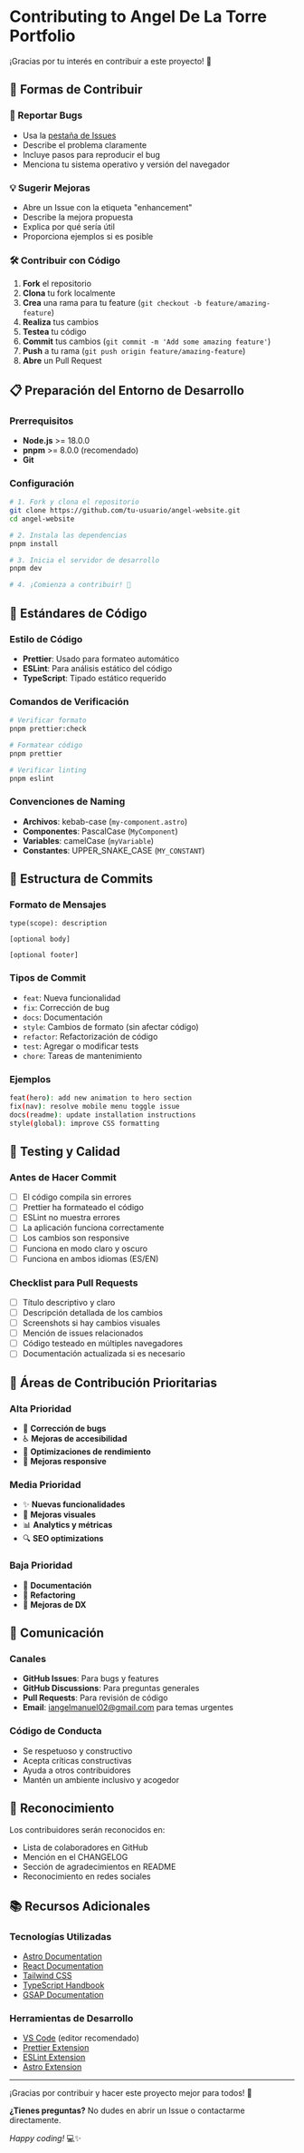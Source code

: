 # Contributing to Angel De La Torre Portfolio

¡Gracias por tu interés en contribuir a este proyecto! 🎉

## 🚀 Formas de Contribuir

### 🐛 Reportar Bugs

- Usa la [pestaña de Issues](https://github.com/iAngelManuel/angel-website/issues)
- Describe el problema claramente
- Incluye pasos para reproducir el bug
- Menciona tu sistema operativo y versión del navegador

### 💡 Sugerir Mejoras

- Abre un Issue con la etiqueta "enhancement"
- Describe la mejora propuesta
- Explica por qué sería útil
- Proporciona ejemplos si es posible

### 🛠️ Contribuir con Código

1. **Fork** el repositorio
2. **Clona** tu fork localmente
3. **Crea** una rama para tu feature (`git checkout -b feature/amazing-feature`)
4. **Realiza** tus cambios
5. **Testea** tu código
6. **Commit** tus cambios (`git commit -m 'Add some amazing feature'`)
7. **Push** a tu rama (`git push origin feature/amazing-feature`)
8. **Abre** un Pull Request

## 📋 Preparación del Entorno de Desarrollo

### Prerrequisitos

- **Node.js** >= 18.0.0
- **pnpm** >= 8.0.0 (recomendado)
- **Git**

### Configuración

```bash
# 1. Fork y clona el repositorio
git clone https://github.com/tu-usuario/angel-website.git
cd angel-website

# 2. Instala las dependencias
pnpm install

# 3. Inicia el servidor de desarrollo
pnpm dev

# 4. ¡Comienza a contribuir! 🚀
```

## 🎨 Estándares de Código

### Estilo de Código

- **Prettier**: Usado para formateo automático
- **ESLint**: Para análisis estático del código
- **TypeScript**: Tipado estático requerido

### Comandos de Verificación

```bash
# Verificar formato
pnpm prettier:check

# Formatear código
pnpm prettier

# Verificar linting
pnpm eslint
```

### Convenciones de Naming

- **Archivos**: kebab-case (`my-component.astro`)
- **Componentes**: PascalCase (`MyComponent`)
- **Variables**: camelCase (`myVariable`)
- **Constantes**: UPPER_SNAKE_CASE (`MY_CONSTANT`)

## 📝 Estructura de Commits

### Formato de Mensajes

```
type(scope): description

[optional body]

[optional footer]
```

### Tipos de Commit

- `feat`: Nueva funcionalidad
- `fix`: Corrección de bug
- `docs`: Documentación
- `style`: Cambios de formato (sin afectar código)
- `refactor`: Refactorización de código
- `test`: Agregar o modificar tests
- `chore`: Tareas de mantenimiento

### Ejemplos

```bash
feat(hero): add new animation to hero section
fix(nav): resolve mobile menu toggle issue
docs(readme): update installation instructions
style(global): improve CSS formatting
```

## 🧪 Testing y Calidad

### Antes de Hacer Commit

- [ ] El código compila sin errores
- [ ] Prettier ha formateado el código
- [ ] ESLint no muestra errores
- [ ] La aplicación funciona correctamente
- [ ] Los cambios son responsive
- [ ] Funciona en modo claro y oscuro
- [ ] Funciona en ambos idiomas (ES/EN)

### Checklist para Pull Requests

- [ ] Título descriptivo y claro
- [ ] Descripción detallada de los cambios
- [ ] Screenshots si hay cambios visuales
- [ ] Mención de issues relacionados
- [ ] Código testeado en múltiples navegadores
- [ ] Documentación actualizada si es necesario

## 🌟 Áreas de Contribución Prioritarias

### Alta Prioridad

- 🐛 **Corrección de bugs**
- ♿ **Mejoras de accesibilidad**
- 🚀 **Optimizaciones de rendimiento**
- 📱 **Mejoras responsive**

### Media Prioridad

- ✨ **Nuevas funcionalidades**
- 🎨 **Mejoras visuales**
- 📊 **Analytics y métricas**
- 🔍 **SEO optimizations**

### Baja Prioridad

- 📝 **Documentación**
- 🧹 **Refactoring**
- 🎯 **Mejoras de DX**

## 💬 Comunicación

### Canales

- **GitHub Issues**: Para bugs y features
- **GitHub Discussions**: Para preguntas generales
- **Pull Requests**: Para revisión de código
- **Email**: [iangelmanuel02@gmail.com](mailto:iangelmanuel02@gmail.com) para temas urgentes

### Código de Conducta

- Se respetuoso y constructivo
- Acepta críticas constructivas
- Ayuda a otros contribuidores
- Mantén un ambiente inclusivo y acogedor

## 🎁 Reconocimiento

Los contribuidores serán reconocidos en:

- Lista de colaboradores en GitHub
- Mención en el CHANGELOG
- Sección de agradecimientos en README
- Reconocimiento en redes sociales

## 📚 Recursos Adicionales

### Tecnologías Utilizadas

- [Astro Documentation](https://docs.astro.build/)
- [React Documentation](https://reactjs.org/docs/)
- [Tailwind CSS](https://tailwindcss.com/docs)
- [TypeScript Handbook](https://www.typescriptlang.org/docs/)
- [GSAP Documentation](https://greensock.com/docs/)

### Herramientas de Desarrollo

- [VS Code](https://code.visualstudio.com/) (editor recomendado)
- [Prettier Extension](https://marketplace.visualstudio.com/items?itemName=esbenp.prettier-vscode)
- [ESLint Extension](https://marketplace.visualstudio.com/items?itemName=dbaeumer.vscode-eslint)
- [Astro Extension](https://marketplace.visualstudio.com/items?itemName=astro-build.astro-vscode)

---

¡Gracias por contribuir y hacer este proyecto mejor para todos! 🙌

**¿Tienes preguntas?** No dudes en abrir un Issue o contactarme directamente.

_Happy coding!_ 💻✨
